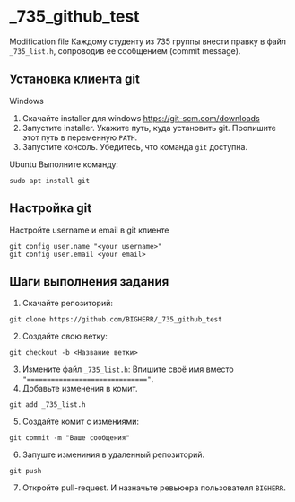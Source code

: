 # _735_github_test
Modification file
Каждому студенту из 735 группы внести правку в файл `_735_list.h`, сопроводив ее сообщением (commit message).

## Установка клиента git
Windows
1. Скачайте installer для windows https://git-scm.com/downloads
2. Запустите installer. Укажите путь, куда установить git. Пропишите этот путь в переменную `PATH`.
3. Запустите консоль. Убедитесь, что команда `git` доступна.

Ubuntu
Выполните команду:
```
sudo apt install git
```

## Настройка git

Настройте username и email в git клиенте
```
git config user.name "<your username>"
git config user.email <your email>
``` 

## Шаги выполнения задания

1. Скачайте репозиторий:
```
git clone https://github.com/BIGHERR/_735_github_test
```
2. Создайте свою ветку:
```
git checkout -b <Название ветки>
```
3. Измените файл `_735_list.h`: Впишите своё имя вместо `"=============================="`.
4. Добавьте изменения в комит.
```
git add _735_list.h
```
5. Создайте комит с измениями:
```
git commit -m "Ваше сообщения"
```
6. Запуште измениния в удаленный репозиторий.
```
git push
```
7. Откройте pull-request. И назначьте ревьюера пользователя `BIGHERR`.
